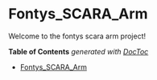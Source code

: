 # Fontys_SCARA_Arm
Welcome to the fontys scara arm project!

<!-- START doctoc generated TOC please keep comment here to allow auto update -->
<!-- DON'T EDIT THIS SECTION, INSTEAD RE-RUN doctoc TO UPDATE -->
**Table of Contents**  *generated with [DocToc](https://github.com/thlorenz/doctoc)*

- [Fontys_SCARA_Arm](#fontys_scara_arm)

<!-- END doctoc generated TOC please keep comment here to allow auto update -->



